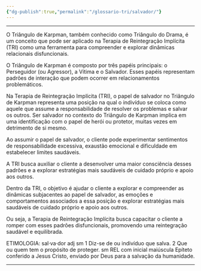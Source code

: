 ```yaml
---
{"dg-publish":true,"permalink":"/glossario-tri/salvador/"}
---
```


---

O Triângulo de Karpman, também conhecido como Triângulo do Drama, é um conceito que pode ser aplicado na Terapia de Reintegração Implícita (TRI) como uma ferramenta para compreender e explorar dinâmicas relacionais disfuncionais.

O Triângulo de Karpman é composto por três papéis principais: o Perseguidor (ou Agressor), a Vítima e o Salvador. Esses papéis representam padrões de interação que podem ocorrer em relacionamentos problemáticos.

Na Terapia de Reintegração Implícita (TRI), o papel de salvador no Triângulo de Karpman representa uma posição na qual o indivíduo se coloca como aquele que assume a responsabilidade de resolver os problemas e salvar os outros. Ser salvador no contexto do Triângulo de Karpman implica em uma identificação com o papel de herói ou protetor, muitas vezes em detrimento de si mesmo.

Ao assumir o papel de salvador, o cliente pode experimentar sentimentos de responsabilidade excessiva, exaustão emocional e dificuldade em estabelecer limites saudáveis.

A TRI busca auxiliar o cliente a desenvolver uma maior consciência desses padrões e a explorar estratégias mais saudáveis de cuidado próprio e apoio aos outros.

Dentro da TRI, o objetivo é ajudar o cliente a explorar e compreender as dinâmicas subjacentes ao papel de salvador, as emoções e comportamentos associados a essa posição e explorar estratégias mais saudáveis de cuidado próprio e apoio aos outros.

Ou seja, a Terapia de Reintegração Implícita busca capacitar o cliente a romper com esses padrões disfuncionais, promovendo uma reintegração saudável e equilibrada.

ETIMOLOGIA:
sal·va·dor
adj sm
1 Diz-se de ou indivíduo que salva.
2 Que ou quem tem o propósito de proteger.
sm
REL com inicial maiúscula Epíteto conferido a Jesus Cristo, enviado por Deus para a salvação da humanidade.


----




